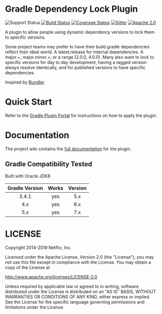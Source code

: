 Gradle Dependency Lock Plugin
=============================

![Support Status](https://img.shields.io/badge/nebula-supported-brightgreen.svg)
[![Build Status](https://travis-ci.org/nebula-plugins/gradle-dependency-lock-plugin.svg?branch=master)](https://travis-ci.org/nebula-plugins/gradle-dependency-lock-plugin)
[![Coverage Status](https://coveralls.io/repos/nebula-plugins/gradle-dependency-lock-plugin/badge.svg?branch=master&service=github)](https://coveralls.io/github/nebula-plugins/gradle-dependency-lock-plugin?branch=master)
[![Gitter](https://badges.gitter.im/Join%20Chat.svg)](https://gitter.im/nebula-plugins/gradle-dependency-lock-plugin?utm_source=badge&utm_medium=badge&utm_campaign=pr-badge)
[![Apache 2.0](https://img.shields.io/github/license/nebula-plugins/gradle-dependency-lock-plugin.svg)](http://www.apache.org/licenses/LICENSE-2.0)

A plugin to allow people using dynamic dependency versions to lock them to specific versions.

Some project teams may prefer to have their build.gradle dependencies reflect their ideal world. A latest.release for internal dependencies. A major.+, major.minor.+, or a range \[2.0.0, 4.0.0\). Many also want to lock to specific versions for day to day development, having a tagged version always resolve identically, and for published versions to have specific dependencies.

Inspired by [Bundler](http://bundler.io)

# Quick Start

Refer to the [Gradle Plugin Portal](https://plugins.gradle.org/plugin/nebula.dependency-lock) for instructions on how to apply the plugin.

# Documentation

The project wiki contains the [full documentation](https://github.com/nebula-plugins/gradle-dependency-lock-plugin/wiki) for the plugin.

Gradle Compatibility Tested
---------------------------

Built with Oracle JDK8

| Gradle Version | Works | Version |
| :------------: | :---: | :---: |
| 3.4.1          | yes   | 5.x |
| 4.x            | yes   | 6.x |
| 5.x            | yes   | 7.x |

LICENSE
=======

Copyright 2014-2019 Netflix, Inc.

Licensed under the Apache License, Version 2.0 (the "License");
you may not use this file except in compliance with the License.
You may obtain a copy of the License at

<http://www.apache.org/licenses/LICENSE-2.0>

Unless required by applicable law or agreed to in writing, software
distributed under the License is distributed on an "AS IS" BASIS,
WITHOUT WARRANTIES OR CONDITIONS OF ANY KIND, either express or implied.
See the License for the specific language governing permissions and
limitations under the License.
